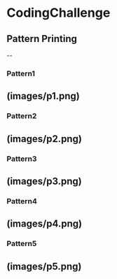 # CodingChallenge

## Pattern Printing
--
### Pattern1
(images/p1.png)
---
### Pattern2
(images/p2.png)
---
### Pattern3
(images/p3.png)
---
### Pattern4
(images/p4.png)
---
### Pattern5
(images/p5.png)
---
